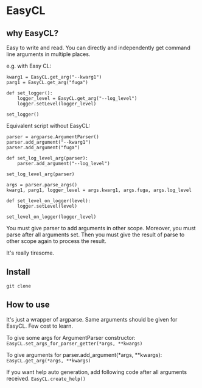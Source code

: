 # EasyCL

## why EasyCL?

Easy to write and read.
You can directly and independently get command line arguments in multiple places.

e.g. with Easy CL:
```
kwarg1 = EasyCL.get_arg("--kwarg1")
parg1 = EasyCL.get_arg("fuga")

def set_logger():
    logger_level = EasyCL.get_arg("--log_level")
    logger.setLevel(logger_level)

set_logger()
```


Equivalent script without EasyCL:
```
parser = argparse.ArgumentParser()
parser.add_argument("--kwarg1")
parser.add_argument("fuga")

def set_log_level_arg(parser):
    parser.add_argument("--log_level")

set_log_level_arg(parser)

args = parser.parse_args()
kwarg1, parg1, logger_level = args.kwarg1, args.fuga, args.log_level

def set_level_on_logger(level):
    logger.setLevel(level)

set_level_on_logger(logger_level)
```

You must give parser to add arguments in other scope.
Moreover, you must parse after all arguments set.
Then you must give the result of parse to other scope again to process the result.

It's really tiresome.


## Install
```git clone```

## How to use
It's just a wrapper of argparse. Same arguments should be given for EasyCL.
Few cost to learn.

To give some args for ArgumentParser constructor: 
```EasyCL.set_args_for_parser_getter(*args, **kwargs)```

To give arguments for parser.add_argument(*args, **kwargs):
```EasyCL.get_arg(*args, **kwargs)```

If you want help auto generation, add following code after all arguments received.
```EasyCL.create_help()```
